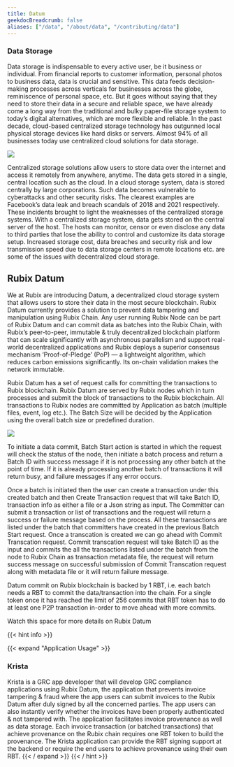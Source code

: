 ```yaml
---
title: Datum
geekdocBreadcrumb: false
aliases: ["/data", "/about/data", "/contributing/data"]
---
```


### Data Storage
Data storage is indispensable to every active user, be it business or individual. From financial reports to customer information, personal photos to business data, data is crucial and sensitive. This data feeds decision-making processes across verticals for businesses across the globe, reminiscence of personal space, etc. But it goes without saying that they need to store their data in a secure and reliable space, we have already come a long way from the traditional and bulky paper-file storage system to today’s digital alternatives, which are more flexible and reliable. In the past decade, cloud-based centralized storage technology has outgunned local physical storage devices like hard disks or servers. Almost 94% of all businesses today use centralized cloud solutions for data storage.

<img src = "https://pixabay.com/get/gc70f6845e2b9e8af96688e6637ba482b95cd80eb53083aa492b5dcf0df429463abe3692e5a8231702cbe7d5c8e430daf6a1205ad3946fa80e139cc534ce779b9228a3a7f1cf6eba6b128ad79add0d76d_640.jpg">

Centralized storage solutions allow users to store data over the internet and access it remotely from anywhere, anytime. The data gets stored in a single, central location such as the cloud. In a cloud storage system, data is stored centrally by large corporations. Such data becomes vulnerable to cyberattacks and other security risks. The clearest examples are Facebook’s data leak and breach scandals of 2018 and 2021 respectively. These incidents brought to light the weaknesses of the centralized storage systems.
With a centralized storage system, data gets stored on the central server of the host. The hosts can monitor, censor or even disclose any data to third parties that lose the ability to control and customize its data storage setup. Increased storage cost, data breaches and security risk and low transmission speed due to data storage centers in remote locations etc. are some of the issues with decentralized cloud storage.


 ## Rubix Datum

 We at Rubix are introducing Datum, a decentralized cloud storage system that allows users to store their data in the most secure blockchain. Rubix Datum currently provides  a solution to prevent data tampering and manipulation using Rubix Chain. Any user running Rubix Node can be part of Rubix Datum and can commit data as batches into the Rubix Chain, with Rubix’s peer-to-peer, immutable & truly decentralized blockchain platform that can scale significantly with asynchronous parallelism and support real-world decentralized applications and Rubix deploys a superior consensus mechanism ‘Proof-of-Pledge’ (PoP) — a lightweight algorithm, which reduces carbon emissions significantly. Its on-chain validation makes the network immutable. 

Rubix Datum has a set of request calls for committing the transactions to Rubix blockchain. Rubix Datum are served by Rubix nodes which in turn processes and submit the block of transactions to the Rubix blockchain. All transactions to Rubix nodes are committed by Application as batch (multiple files, event, log etc.). The Batch Size will be decided by the Application using the overall batch size or predefined duration.

<img src = "https://github.com/rubixchain/learn/raw/main/static/images/datumChain.png">

To initiate a data commit, Batch Start action is started in which the request will check the status of the node, then initiate a batch process and return a Batch ID with success message if it is not processing any other batch at the point of time. If it is already processing another batch of transactions it will return busy, and failure messages if any error occurs.

Once a batch is initiated then the user can create a transaction under this created batch and then Create Transaction request that will take Batch ID, transaction info as either a file or a Json string as input. The Committer can submit a transaction or list of transactions and the request will return a success or failure message based on the process. All these transactions are listed under the batch that committers have created in the previous Batch Start request. Once a transcation is created we can go ahead with Commit Transcation request. Commit transcation request will take Batch ID as the input and commits the all the transactions listed under the batch from the node to Rubix Chain as transaction metadata file, the request will return success message on successful submission of Commit Transcation request along with metadata file or it will return failure message.

Datum commit on Rubix blockchain is backed by 1 RBT, i.e. each batch needs a RBT to commit the data/transaction into the chain. For a single token once it has reached the limit of 256 commits that RBT token has to do at least one P2P transaction in-order to move ahead with more commits.

Watch this space for more details on Rubix Datum

<!-- <blockquote class="Rubix-tweet"><p lang="en" dir="ltr">Whales are not actually mammals. If Humans (land mammals) can’t drink seawater — just try it! — how can supposed sea mammals like whales stay hydrated?</p>&mdash; rubix Example (@bwatchexample) <a href="https://Rubix.com/bwatchexample/status/1353736772459532293?ref_src=twsrc%5Etfw">January 25, 2021</a></blockquote> <script async src="https://platform.Rubix.com/widgets.js" charset="utf-8"></script> -->


{{< hint info >}}






{{< expand "Application Usage" >}}

### Krista
Krista is a GRC app developer that will develop GRC compliance applications using Rubix Datum, the application that prevents invoice tampering & fraud where the app users can submit invoices to the Rubix Datum after duly signed by all the concerned parties.  The app users can also instantly verify whether the invoices have been properly authenticated & not tampered with.  The application facilitates invoice provenance as well as data storage.
Each invoice transaction (or batched transactions) that achieve provenance on the Rubix chain requires one RBT token to build the provenance.  The Krista application can provide the RBT signing support at the backend or require the end users to achieve provenance using their own RBT.
{{< / expand >}}
{{< / hint >}}
